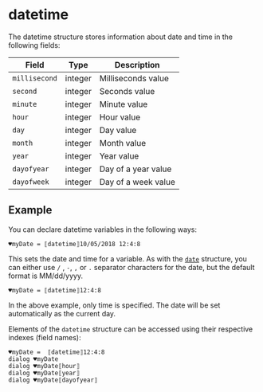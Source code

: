 # datetime

The datetime structure stores information about date and time in the following fields:

| Field         | Type    | Description         |
| ------------- | ------- | ------------------- |
| `millisecond` | integer | Milliseconds value  |
| `second`      | integer | Seconds value       |
| `minute`      | integer | Minute value        |
| `hour`        | integer | Hour value          |
| `day`         | integer | Day value           |
| `month`       | integer | Month value         |
| `year`        | integer | Year value          |
| `dayofyear`   | integer | Day of a year value |
| `dayofweek`   | integer | Day of a week value |

## Example

You can declare datetime variables in the following ways:

```G1ANT
♥myDate = ⟦datetime⟧10/05/2018 12:4:8
```

This sets the date and time for a variable. As with the [`date`](DateStructure.md) structure, you can either use `/` , `-`, `,` or `.` separator characters for the date, but the default format is MM/dd/yyyy.

```G1ANT
♥myDate = ⟦datetime⟧12:4:8
```

In the above example, only time is specified. The date will be set automatically as the current day.

Elements of the `datetime` structure can be accessed using their respective indexes (field names):

```G1ANT
♥myDate =  ⟦datetime⟧12:4:8
dialog ♥myDate
dialog ♥myDate⟦hour⟧
dialog ♥myDate⟦year⟧
dialog ♥myDate⟦dayofyear⟧
```

​      
